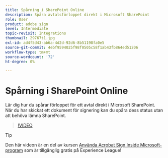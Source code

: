 ```yaml
---
title: Spårning i SharePoint Online
description: Spåra avtalsförloppet direkt i Microsoft SharePoint
role: User
product: adobe sign
level: Intermediate
topic-revisit: Integrations
thumbnail: 29767t1.jpg
exl-id: ad4f5d43-ab6a-4d2d-92d6-8b51198fa0e5
source-git-commit: 4ebf9594025f98f0505c58f1ab43fb864ed51206
workflow-type: tm+mt
source-wordcount: '72'
ht-degree: 0%

---
```


# Spårning i SharePoint Online

Lär dig hur du spårar förloppet för ett avtal direkt i Microsoft SharePoint. När du har skickat ett dokument för signering kan du spåra dess status utan att behöva lämna SharePoint.

>[!VIDEO](https://video.tv.adobe.com/v/29767t1?quality=12&learn=on&hidetitle=true)

>[!TIP]
>
>Den här videon är en del av kursen [Använda Acrobat Sign Inside Microsoft-program](https://experienceleague.adobe.com/?recommended=Sign-U-1-2020.2) som är tillgänglig gratis på Experience League!
